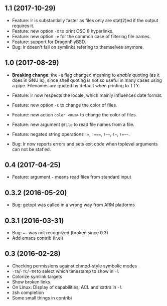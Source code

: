## 1.1 (2017-10-29)

* Feature: lr is substantially faster as files only are stat(2)ed if
  the output requires it.
* Feature: new option `-X` to print OSC 8 hyperlinks.
* Feature: new option `-e` for the common case of filtering file names.
* Feature: support for DragonFlyBSD.
* Bug: lr doesn't fail on symlinks refering to themselves anymore.

## 1.0 (2017-08-29)

* **Breaking change**: the `-Q` flag changed meaning to *enable* quoting
  (as it does in GNU ls), since shell quoting is not so useful in many
  cases using a pipe.  Filenames are quoted by default when printing
  to TTY.

* Feature: lr now respects the locale, which mainly influences date format.
* Feature: new option `-C` to change the color of files.
* Feature: new action `color <num>` to change the color of files.
* Feature: new argument `@file` to read file names from a file.
* Feature: negated string operations `!=`, `!===`, `!~~`, `!~`, `!=~~`.
* Bug: lr now reports errors and sets exit code when toplevel
  arguments can not be stat'ed.

## 0.4 (2017-04-25)

* Feature: argument `-` means read files from standard input

## 0.3.2 (2016-05-20)

* Bug: getopt was called in a wrong way from ARM platforms

## 0.3.1 (2016-03-31)

* Bug: `=~` was not recognized (broken since 0.3)
* Add emacs contrib (lr.el)

## 0.3 (2016-02-28)

* Checking permissions against chmod-style symbolic modes
* `-TA`/`-TC`/`-TM` to select which timestamp to show in `-l`
* Colorize symlink targets
* Show broken links
* On Linux: Display of capabilities, ACL and xattrs in `-l`
* zsh completion
* Some small things in contrib/
